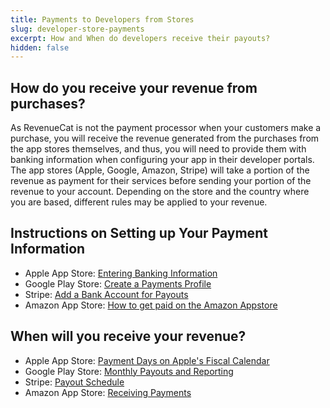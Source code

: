 ```yaml
---
title: Payments to Developers from Stores
slug: developer-store-payments
excerpt: How and When do developers receive their payouts?
hidden: false
---
```


## How do you receive your revenue from purchases?

As RevenueCat is not the payment processor when your customers make a purchase, you will receive the revenue generated from the purchases from the app stores themselves, and thus, you will need to provide them with banking information when configuring your app in their developer portals. The app stores (Apple, Google, Amazon, Stripe) will take a portion of the revenue as payment for their services before sending your portion of the revenue to your account. Depending on the store and the country where you are based, different rules may be applied to your revenue. 

## Instructions on Setting up Your Payment Information

  - Apple App Store: [Entering Banking Information](https://developer.apple.com/help/app-store-connect/manage-banking-information/enter-banking-information)
  - Google Play Store: [Create a Payments Profile](https://support.google.com/paymentscenter/answer/7161426?hl=en)
  - Stripe: [Add a Bank Account for Payouts](https://support.stripe.com/questions/add-a-bank-account-for-payouts)
  - Amazon App Store: [How to get paid on the Amazon Appstore](https://developer.amazon.com/apps-and-games/blogs/2024/06/getting-paid-on-amazon-appstore)

## When will you receive your revenue?

  - Apple App Store: [Payment Days on Apple's Fiscal Calendar](https://www.revenuecat.com/blog/growth/apple-fiscal-calendar-year-payment-dates/)
  - Google Play Store: [Monthly Payouts and Reporting](https://support.google.com/googleplay/android-developer/answer/137997)
  - Stripe: [Payout Schedule](https://docs.stripe.com/payouts#payout-schedule)
  - Amazon App Store: [Receiving Payments](https://developer.amazon.com/docs/reports-promo/payments-understand.html#receiving-payments)
